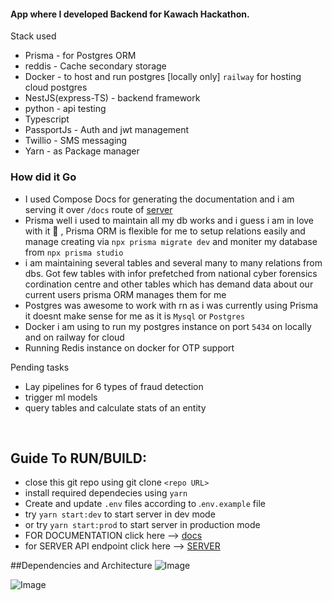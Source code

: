 #### App where I developed Backend for Kawach Hackathon.

Stack used

- Prisma - for Postgres ORM
- reddis - Cache secondary storage
- Docker - to host and run postgres [locally only] `railway` for hosting cloud postgres
- NestJS(express-TS) - backend framework
- python - api testing
- Typescript
- PassportJs - Auth and jwt management
- Twillio - SMS messaging
- Yarn - as Package manager

### How did it Go

- I used Compose Docs for generating the documentation and i am serving it over `/docs` route of [server](https://kawach-hackathonbackend-production.up.railway.app/)
- Prisma well i used to maintain all my db works and i guess i am in love with it 🥰 , Prisma ORM is flexible for me to setup relations easily and manage creating via `npx prisma migrate dev` and moniter my database from `npx prisma studio`
- i am maintaining several tables and several many to many relations from dbs. Got few tables with infor prefetched from national cyber forensics cordination centre and other tables which has demand data about our current users prisma ORM manages them for me
- Postgres was awesome to work with rn as i was currently using Prisma it doesnt make sense for me as it is `Mysql` or `Postgres`
- Docker i am using to run my postgres instance on port `5434` on locally and on railway for cloud
- Running Redis instance on docker for OTP support

Pending tasks

- Lay pipelines for 6 types of fraud detection
- trigger ml models
- query tables and calculate stats of an entity

<br>

## Guide To RUN/BUILD:

- close this git repo using git clone `<repo URL>`
- install required dependecies using `yarn`
- Create and update `.env` files according to .`env.example` file
- try `yarn start:dev` to start server in dev mode
- or try `yarn start:prod` to start server in production mode
- FOR DOCUMENTATION click here --> [docs](https://kawach-hackathonbackend-production.up.railway.app/docs)
- for SERVER API endpoint click here --> [SERVER](https://kawach-hackathonbackend-production.up.railway.app/)

##Dependencies and Architecture
![Image](./graph/dependencies.svg)

![Image](./modules/AppModule/dependencies.svg)
